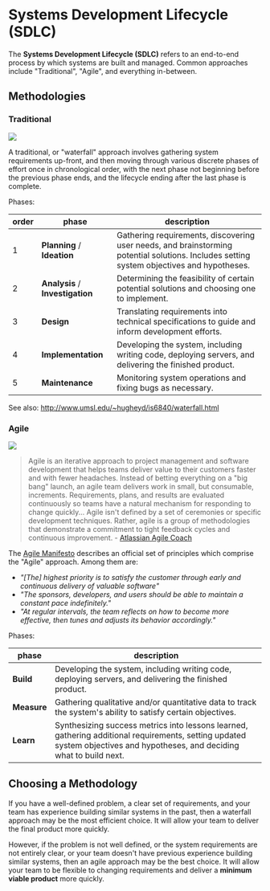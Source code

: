 # Systems Development Lifecycle (SDLC)

The **Systems Development Lifecycle (SDLC)** refers to an end-to-end process by which systems are built and managed. Common approaches include "Traditional", "Agile", and everything in-between.

## Methodologies

### Traditional

![](https://user-images.githubusercontent.com/1328807/54886716-78621980-4e61-11e9-8330-732dec3eb467.png)

A traditional, or "waterfall" approach involves gathering system requirements up-front, and then moving through various discrete phases of effort once in chronological order, with the next phase not beginning before the previous phase ends, and the lifecycle ending after the last phase is complete.

Phases:

order | phase | description
--- | --- | --
1 | **Planning** / **Ideation** | Gathering requirements, discovering user needs, and brainstorming potential solutions. Includes setting system objectives and hypotheses.
2 | **Analysis** / **Investigation** | Determining the feasibility of certain potential solutions and choosing one to implement.
3 | **Design** | Translating requirements into technical specifications to guide and inform development efforts.
4 | **Implementation** | Developing the system, including writing code, deploying servers, and delivering the finished product.
5 | **Maintenance** | Monitoring system operations and fixing bugs as necessary.

See also: http://www.umsl.edu/~hugheyd/is6840/waterfall.html

### Agile

![](https://user-images.githubusercontent.com/1328807/54886719-8021be00-4e61-11e9-8cfe-b665ac08b560.jpg)

> Agile is an iterative approach to project management and software development that helps teams deliver value to their customers faster and with fewer headaches. Instead of betting everything on a "big bang" launch, an agile team delivers work in small, but consumable, increments. Requirements, plans, and results are evaluated continuously so teams have a natural mechanism for responding to change quickly... Agile isn't defined by a set of ceremonies or specific development techniques. Rather, agile is a group of methodologies that demonstrate a commitment to tight feedback cycles and continuous improvement. - [Atlassian Agile Coach](https://www.atlassian.com/agile)

The [Agile Manifesto](http://agilemanifesto.org/) describes an official set of principles which comprise the "Agile" approach. Among them are:

  + *"[The] highest priority is to satisfy the customer
through early and continuous delivery
of valuable software"*
  + *"The sponsors, developers, and users should be able
to maintain a constant pace indefinitely."*
  + *"At regular intervals, the team reflects on how
to become more effective, then tunes and adjusts
its behavior accordingly."*

Phases:

phase | description
--- | --
**Build** | Developing the system, including writing code, deploying servers, and delivering the finished product.
**Measure** | Gathering qualitative and/or quantitative data to track the system's ability to satisfy certain objectives.
**Learn** | Synthesizing success metrics into lessons learned, gathering additional requirements, setting updated system objectives and hypotheses, and deciding what to build next.





## Choosing a Methodology

If you have a well-defined problem, a clear set of requirements, and your team has experience building similar systems in the past, then a waterfall approach may be the most efficient choice. It will allow your team to deliver the final product more quickly.

However, if the problem is not well defined, or the system requirements are not entirely clear, or your team doesn't have previous experience building similar systems, then an agile approach may be the best choice. It will allow your team to be flexible to changing requirements and deliver a **minimum viable product** more quickly.
